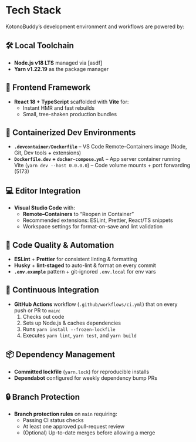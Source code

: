 # Tech Stack

KotonoBuddy’s development environment and workflows are powered by:

## 🛠 Local Toolchain
- **Node.js v18 LTS** managed via [asdf]
- **Yarn v1.22.19** as the package manager

## 🚀 Frontend Framework
- **React 18 + TypeScript** scaffolded with **Vite** for:
  - Instant HMR and fast rebuilds
  - Small, tree-shaken production bundles

## 🐳 Containerized Dev Environments
- **`.devcontainer/Dockerfile`**
  – VS Code Remote–Containers image (Node, Git, Dev tools + extensions)
- **`Dockerfile.dev` + `docker-compose.yml`**
  – App server container running Vite (`yarn dev --host 0.0.0.0`)
  – Code volume mounts + port forwarding (5173)

## 💻 Editor Integration
- **Visual Studio Code** with:
  - **Remote–Containers** to “Reopen in Container”
  - Recommended extensions: ESLint, Prettier, React/TS snippets
  - Workspace settings for format-on-save and lint validation

## 🎯 Code Quality & Automation
- **ESLint** + **Prettier** for consistent linting & formatting
- **Husky** + **lint-staged** to auto-lint & format on every commit
- **`.env.example`** pattern + git-ignored `.env.local` for env vars

## 🔄 Continuous Integration
- **GitHub Actions** workflow (`.github/workflows/ci.yml`) that on every push or PR to `main`:
  1. Checks out code
  2. Sets up Node.js & caches dependencies
  3. Runs `yarn install --frozen-lockfile`
  4. Executes `yarn lint`, `yarn test`, and `yarn build`

## 📦 Dependency Management
- **Committed lockfile** (`yarn.lock`) for reproducible installs
- **Dependabot** configured for weekly dependency bump PRs

## 🔒 Branch Protection
- **Branch protection rules** on `main` requiring:
  - Passing CI status checks
  - At least one approved pull-request review
  - (Optional) Up-to-date merges before allowing a merge  
